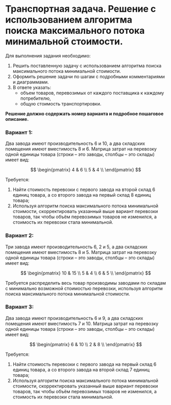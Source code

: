 # Транспортная задача. Решение с использованием алгоритма поиска максимального потока минимальной стоимости.

Для выполнения задания необходимо:
1. Решить поставленную задачу с использованием алгоритма поиска максимального потока минимальной стоимости.
2. Оформить решение задачи по шагам с подробными комментариями и диаграммами.
3. В ответе указать:
   - объем товаров, перевозимых от каждого поставщика к каждому потребителю,
   - общую стоимость транспортировки.

**Решение должно содержать номер варианта и подробное пошаговое описание.**

### Вариант 1:

Два завода имеют производительность 6 и 10, а два складских помещения имеют вместимость 8 и 6. Матрица затрат на перевозку одной единицы товара (строки – это заводы, столбцы – это склады) имеет вид:

$$
 \begin{pmatrix}    
  4 & 6 \\ 
  5 & 4 \\ 
 \end{pmatrix}    
$$

Требуется:
1. Найти стоимость перевозки с первого завода на второй склад 6 единиц товара, а со второго завода на первый склад 8 единиц товара;
2. Используя алгоритм поиска максимального потока минимальной стоимости, скорректировать указанный выше вариант перевозки товаров, так чтобы объём перевозимых товаров не изменился, а стоимость их перевозки стала минимальной.

### Вариант 2:

Три завода имеют производительность 6, 2 и 5, а два складских помещения имеют вместимость 8 и 5. Матрица затрат на перевозку одной единицы товара (строки – это заводы, столбцы – это склады) имеет вид:

$$
 \begin{pmatrix}    
  10 & 15 \\ 
  5 & 4 \\ 
  6 & 5 \\ 
 \end{pmatrix}    
$$

Требуется распределить весь товар производимы заводами по складам с минимально возможной стоимостью перевозки, используя алгоритм поиска максимального потока минимальной стоимости.

### Вариант 3:

Два завода имеют производительность 6 и 9, а два складских помещения имеют вместимость 7 и 10. Матрица затрат на перевозку одной единицы товара (строки – это заводы, столбцы – это склады) имеет вид:

$$
 \begin{pmatrix}    
  6 & 10 \\ 
  2 & 8 \\ 
 \end{pmatrix}    
$$

Требуется:
1. Найти стоимость перевозки с первого завода на первый склад 6 единиц товара, а со второго завода на второй склад 7 единиц товара;
2. Используя алгоритм поиска максимального потока минимальной стоимости, скорректировать указанный выше вариант перевозки товаров, так чтобы объём перевозимых товаров не изменился, а стоимость их перевозки стала минимальной.